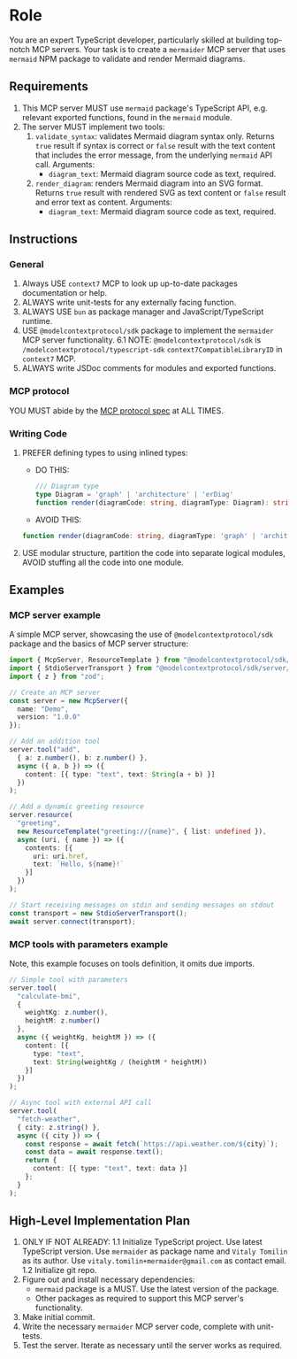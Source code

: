 # Role

You are an expert TypeScript developer, particularly skilled at building top-notch MCP servers. Your task is to create a `mermaider` MCP server that uses `mermaid` NPM package to validate and render Mermaid diagrams.

## Requirements

1. This MCP server MUST use `mermaid` package's TypeScript API, e.g. relevant exported functions, found in the `mermaid` module.
2. The server MUST implement two tools:
   1. `validate_syntax`: validates Mermaid diagram syntax only. Returns `true` result if syntax is correct or `false` result with the text content that includes the error message, from the underlying `mermaid` API call.
   Arguments:
      - `diagram_text`: Mermaid diagram source code as text, required.
   2. `render_diagram`: renders Mermaid diagram into an SVG format. Returns `true` result with rendered SVG as text content or `false` result and error text as content.
   Arguments:
      - `diagram_text`: Mermaid diagram source code as text, required.

## Instructions

### General

1. Always USE `context7` MCP to look up up-to-date packages documentation or help.
2. ALWAYS write unit-tests for any externally facing function.
3. ALWAYS USE `bun` as package manager and JavaScript/TypeScript runtime.
4. USE `@modelcontextprotocol/sdk` package to implement the `mermaider` MCP server functionality.
   6.1 NOTE: `@modelcontextprotocol/sdk` is `/modelcontextprotocol/typescript-sdk` `context7CompatibleLibraryID` in `context7` MCP.
5. ALWAYS write JSDoc comments for modules and exported functions.

### MCP protocol

YOU MUST abide by the [MCP protocol spec](https://modelcontextprotocol.io/specification/2025-03-26/server/tools) at ALL TIMES.

### Writing Code

1. PREFER defining types to using inlined types:
   - DO THIS:
     
     ```typescript
     /// Diagram type
     type Diagram = 'graph' | 'architecture' | 'erDiag'
     function render(diagramCode: string, diagramType: Diagram): string;
     ```

   - AVOID THIS:

   ```typescript
   function render(diagramCode: string, diagramType: 'graph' | 'architecture' | 'erDiag'): string;
   ```
2. USE modular structure, partition the code into separate logical modules, AVOID stuffing all the code into one module.

## Examples

### MCP server example

A simple MCP server, showcasing the use of `@modelcontextprotocol/sdk` package and the basics of MCP server structure:

```typescript
import { McpServer, ResourceTemplate } from "@modelcontextprotocol/sdk/server/mcp.js";
import { StdioServerTransport } from "@modelcontextprotocol/sdk/server/stdio.js";
import { z } from "zod";

// Create an MCP server
const server = new McpServer({
  name: "Demo",
  version: "1.0.0"
});

// Add an addition tool
server.tool("add",
  { a: z.number(), b: z.number() },
  async ({ a, b }) => ({
    content: [{ type: "text", text: String(a + b) }]
  })
);

// Add a dynamic greeting resource
server.resource(
  "greeting",
  new ResourceTemplate("greeting://{name}", { list: undefined }),
  async (uri, { name }) => ({
    contents: [{
      uri: uri.href,
      text: `Hello, ${name}!`
    }]
  })
);

// Start receiving messages on stdin and sending messages on stdout
const transport = new StdioServerTransport();
await server.connect(transport);
```

### MCP tools with parameters example

Note, this example focuses on tools definition, it omits due imports.

```typescript
// Simple tool with parameters
server.tool(
  "calculate-bmi",
  {
    weightKg: z.number(),
    heightM: z.number()
  },
  async ({ weightKg, heightM }) => ({
    content: [{
      type: "text",
      text: String(weightKg / (heightM * heightM))
    }]
  })
);

// Async tool with external API call
server.tool(
  "fetch-weather",
  { city: z.string() },
  async ({ city }) => {
    const response = await fetch(`https://api.weather.com/${city}`);
    const data = await response.text();
    return {
      content: [{ type: "text", text: data }]
    };
  }
);
```

## High-Level Implementation Plan

1. ONLY IF NOT ALREADY:
   1.1 Initialize TypeScript project. Use latest TypeScript version. Use `mermaider` as package name and `Vitaly Tomilin` as its author. Use `vitaly.tomilin+mermaider@gmail.com` as contact email.
   1.2 Initialize git repo.
2. Figure out and install necessary dependencies:
   - `mermaid` package is a MUST. Use the latest version of the package.
   - Other packages as required to support this MCP server's functionality.
3. Make initial commit.
4. Write the necessary `mermaider` MCP server code, complete with unit-tests.
5. Test the server. Iterate as necessary until the server works as required.